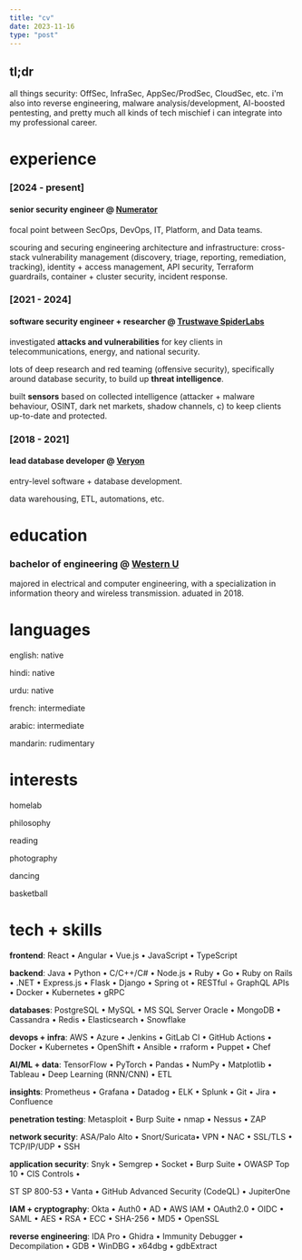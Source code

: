 ```yaml
---
title: "cv"
date: 2023-11-16
type: "post"
---
```


## **tl;dr**

all things security: OffSec, InfraSec, AppSec/ProdSec, CloudSec, etc. 
i'm also into reverse engineering, malware analysis/development, AI-boosted pentesting, and pretty much all kinds of tech mischief i can integrate into my professional career. 

# **experience**

### [2024 - present]

#### **senior security engineer** @ [Numerator](https://www.numerator.com/)

focal point between SecOps, DevOps, IT, Platform, and Data teams.

scouring and securing engineering architecture and infrastructure: cross-stack vulnerability management (discovery, triage, reporting, remediation, tracking), identity + access management, API security, Terraform guardrails, container + cluster security, incident response. 


### [2021 - 2024]

#### **software security engineer + researcher** @ [Trustwave SpiderLabs](https://www.trustwave.com/en-us/company/about-us/spiderlabs/)


investigated **attacks and vulnerabilities** for key clients in telecommunications, energy, and national security.


lots of deep research and red teaming (offensive security), specifically around database security, to build up **threat intelligence**. 


built **sensors** based on collected intelligence (attacker + malware behaviour, OSINT, dark net markets, shadow channels, 
c) to keep clients up-to-date and protected. 


### [2018 - 2021]

#### **lead database developer** @ [Veryon](https://veryon.com/)


entry-level software + database development. 


data warehousing, ETL, automations, etc. 


# **education**

### **bachelor of engineering** @ [Western U](https://www.eng.uwo.ca/)


majored in electrical and computer engineering, with a specialization in information theory and wireless transmission. 
aduated in 2018. 



# **languages**

english: native


hindi: native


urdu: native


french: intermediate


arabic: intermediate


mandarin: rudimentary


# **interests**

homelab


philosophy


reading


photography


dancing


basketball


# **tech + skills**

**frontend**: React • Angular • Vue.js • JavaScript • TypeScript


**backend**: Java • Python • C/C++/C# • Node.js • Ruby • Go • Ruby on Rails • .NET • Express.js • Flask • Django • Spring 
ot • RESTful + GraphQL APIs • Docker • Kubernetes • gRPC


**databases**: PostgreSQL • MySQL • MS SQL Server Oracle • MongoDB • Cassandra • Redis • Elasticsearch • Snowflake


**devops + infra**: AWS • Azure • Jenkins • GitLab CI • GitHub Actions • Docker • Kubernetes • OpenShift • Ansible • 
rraform • Puppet • Chef


**AI/ML + data**: TensorFlow • PyTorch • Pandas • NumPy • Matplotlib • Tableau • Deep Learning (RNN/CNN) • ETL


**insights**: Prometheus • Grafana • Datadog • ELK • Splunk • Git • Jira • Confluence


**penetration testing**: Metasploit • Burp Suite • nmap • Nessus • ZAP 


**network security**: ASA/Palo Alto • Snort/Suricata• VPN • NAC • SSL/TLS • TCP/IP/UDP • SSH


**application security**: Snyk • Semgrep • Socket • Burp Suite • OWASP Top 10 • CIS Controls •

ST SP 800-53 • Vanta • GitHub Advanced Security (CodeQL) • JupiterOne


**IAM + cryptography**: Okta • Auth0 • AD • AWS IAM • OAuth2.0 • OIDC • SAML • AES • RSA • ECC • SHA-256 • MD5 • OpenSSL


**reverse engineering**: IDA Pro • Ghidra • Immunity Debugger • Decompilation • GDB • WinDBG • x64dbg • gdbExtract

